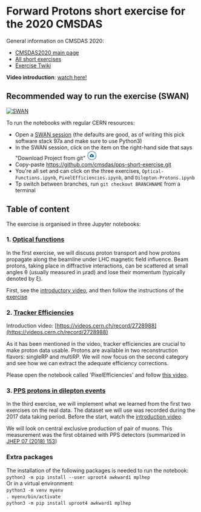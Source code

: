 # Forward Protons short exercise for the 2020 CMSDAS

General information on CMSDAS 2020:
* [CMSDAS2020 main page](https://indico.cern.ch/e/cmsvdas2020)
* [All short exercises](https://twiki.cern.ch/twiki/bin/view/CMS/WorkBookExercisesCMSDataAnalysisSchool#CmsDas2020CERN)
* [Exercise Twiki](https://twiki.cern.ch/twiki/bin/view/CMS/SWGuideCMSDataAnalysisSchoolCERN2020TaggedProtonsShortExercise)

**Video introduction**: [watch here!](https://videos.cern.ch/record/2730189)

## Recommended way to run the exercise (SWAN)
[![SWAN](https://swanserver.web.cern.ch/swanserver/images/badge_swan_white_150.png)](https://cern.ch/swanserver/cgi-bin/go/?projurl=https://github.com/cmsdas/pps-short-exercise.git)

To run the notebooks with regular CERN resources:
* Open a [SWAN session](https://swan.cern.ch) (the defaults are good, as of writing this pick software stack 97a and make sure to use Python3)
* In the SWAN session, click on the item on the right-hand side that says "Download Project from git" ![Download Project from git](download_project_trim.png)
* Copy-paste https://github.com/cmsdas/pps-short-exercise.git
* You're all set and can click on the three exercises, `Optical-Functions.ipynb`, `PixelEfficiencies.ipynb`, and `Dilepton-Protons.ipynb`
* Tp switch between branches, run `git checkout BRANCHNAME` from a terminal

## Table of content

The exercise is organised in three Jupyter notebooks:

### 1. [Optical functions](https://nbviewer.jupyter.org/github/cmsdas/pps-short-exercise/blob/master/Optical-Functions.ipynb)  

In the first exercise, we will discuss proton transport and how protons propagate along the beamline under LHC magnetic field influence. Beam protons, taking place in diffractive interactions, can be scattered at small angles &theta; (usually measured in &mu;rad) and lose their momentum (typically denoted by &xi;). 

First, see the [introductory video](https://videos.cern.ch/record/2729661), and then follow the instructions of the [exercise](https://videos.cern.ch/record/2729663)

### 2. [Tracker Efficiencies](https://nbviewer.jupyter.org/github/cmsdas/pps-short-exercise/blob/master/PixelEfficiencies.ipynb)  

Introduction video: [https://videos.cern.ch/record/2728988](https://videos.cern.ch/record/2728988)

As it has been mentioned in the video, tracker efficiencies are crucial to make proton data usable. Protons are available in two reconstruction flavors: singleRP and multiRP. We will now focus on the second category and see how we can extract the adequate efficiency corrections.

Please open the notebook called 'PixelEfficiencies' and follow [this video](https://videos.cern.ch/record/2729281).


### 3. [PPS protons in dilepton events](https://nbviewer.jupyter.org/github/cmsdas/pps-short-exercise/blob/master/Dilepton-Protons.ipynb)  

In the third exercise, we will implement what we learned from the first two exercises on the real data. The dataset we will use was recorded during the 2017 data taking period. Before the start, watch the [introduction video](https://videos.cern.ch/record/2729659).

We will look on central exclusive production of pair of muons. This measurement was the first obtained with PPS detectors (summarized in [JHEP 07 (2018) 153](https://link.springer.com/article/10.1007/JHEP07(2018)153))


### Extra packages 

The installation of the following packages is needed to run the notebook:  
`python3 -m pip install --user uproot4 awkward1 mplhep`  
Or in a virtual environment:  
`python3 -m venv myenv`  
`. myenv/bin/activate`  
`python3 -m pip install uproot4 awkward1 mplhep`

